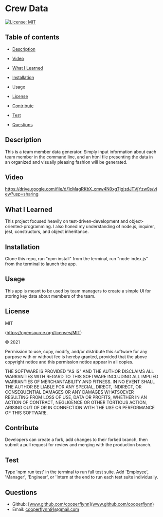 # Crew Data 


[![License: MIT](https://img.shields.io/badge/License-MIT-yellow.svg)](https://opensource.org/licenses/MIT)

    
## Table of contents

* [Description](#description)


* [Video](#video)


* [What I Learned](#what-i-learned)


* [Installation](#installation)


* [Usage](#usage)


* [License](#license)
        

* [Contribute](#contribute)


* [Test](#test)

* [Questions](#questions)
    

## Description
This is a team member data generator. Simply input information about each team member in the command line, and an html file presenting the data in an organized and visually pleasing fashion will be generated.



## Video
https://drive.google.com/file/d/1cMagRKbX_cmw4N0xgTjgjzdJTVjYzw9s/view?usp=sharing



## What I Learned
This project focused heavily on test-driven-development and object-oriented-programming. I also honed my understanding of node.js, inquirer, jest, constructors, and object inheritance.

    

## Installation
Clone this repo, run "npm install" from the terminal, run "node index.js" from the terminal to launch the app.



## Usage
This app is meant to be used by team managers to create a simple UI for storing key data about members of the team.



## License
MIT

(https://opensource.org/licenses/MIT)


&copy; 2021
  
Permission to use, copy, modify, and/or distribute this software for any purpose with or without fee is hereby granted, provided that the above copyright notice and this permission notice appear in all copies.

THE SOFTWARE IS PROVIDED "AS IS" AND THE AUTHOR DISCLAIMS ALL WARRANTIES WITH REGARD TO THIS SOFTWARE INCLUDING ALL IMPLIED WARRANTIES OF MERCHANTABILITY AND FITNESS. IN NO EVENT SHALL THE AUTHOR BE LIABLE FOR ANY SPECIAL, DIRECT, INDIRECT, OR CONSEQUENTIAL DAMAGES OR ANY DAMAGES WHATSOEVER RESULTING FROM LOSS OF USE, DATA OR PROFITS, WHETHER IN AN ACTION OF CONTRACT, NEGLIGENCE OR OTHER TORTIOUS ACTION, ARISING OUT OF OR IN CONNECTION WITH THE USE OR PERFORMANCE OF THIS SOFTWARE.   
        



## Contribute
Developers can create a fork, add changes to their forked branch, then submit a pull request for review and merging with the production branch.



## Test
Type 'npm run test' in the terminal to run full test suite. Add 'Employee', 'Manager', 'Engineer', or 'Intern at the end to run each test suite individually.


## Questions  
* Github: [www.github.com/cooperflynn](www.github.com/cooperflynn)
* Email: cooperflynn91@gmail.com
